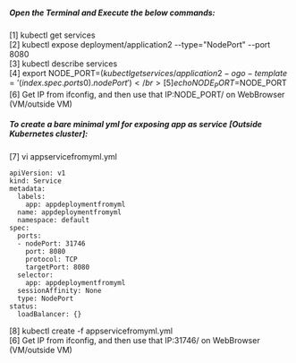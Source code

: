 ##### Open the Terminal and Execute the below commands: </br>

[1] kubectl get services </br>
[2] kubectl expose deployment/application2 --type="NodePort" --port 8080 </br>
[3] kubectl describe services </br>
[4] export NODE_PORT=$(kubectl get services/application2 -o go-template='{{(index .spec.ports 0).nodePort}}') </br>
[5] echo NODE_PORT=$NODE_PORT </br>
[6] Get IP from ifconfig, and then use that IP:NODE_PORT/ on WebBrowser (VM/outside VM) </br>

##### To create a **bare minimal** yml for exposing app as service [Outside Kubernetes cluster]: 
[7] vi appservicefromyml.yml

    apiVersion: v1
    kind: Service
    metadata:
      labels:
        app: appdeploymentfromyml
      name: appdeploymentfromyml
      namespace: default
    spec:
      ports:
      - nodePort: 31746
        port: 8080
        protocol: TCP
        targetPort: 8080
      selector:
        app: appdeploymentfromyml
      sessionAffinity: None
      type: NodePort
    status:
      loadBalancer: {}
  
[8] kubectl create -f appservicefromyml.yml <br>
[6] Get IP from ifconfig, and then use that IP:31746/ on WebBrowser (VM/outside VM) </br>
